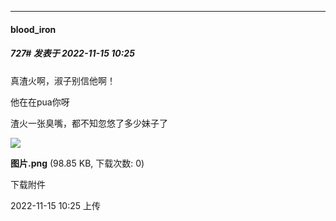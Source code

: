 

*****

####  blood_iron  
##### 727#       发表于 2022-11-15 10:25

真渣火啊，淑子别信他啊！

他在在pua你呀

渣火一张臭嘴，都不知忽悠了多少妹子了

<img src="https://img.saraba1st.com/forum/202211/15/102500ki9xyqn9etvjytij.png" referrerpolicy="no-referrer">

<strong>图片.png</strong> (98.85 KB, 下载次数: 0)

下载附件

2022-11-15 10:25 上传

